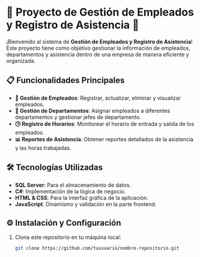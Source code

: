 # 🚀 Proyecto de Gestión de Empleados y Registro de Asistencia 🏢

¡Bienvenido al sistema de **Gestión de Empleados y Registro de Asistencia**! Este proyecto tiene como objetivo gestionar la información de empleados, departamentos y asistencia dentro de una empresa de manera eficiente y organizada.

## 📋 Funcionalidades Principales

- **📂 Gestión de Empleados**: Registrar, actualizar, eliminar y visualizar empleados.
- **🏢 Gestión de Departamentos**: Asignar empleados a diferentes departamentos y gestionar jefes de departamento.
- **🕒 Registro de Horarios**: Monitorear el horario de entrada y salida de los empleados.
- **📊 Reportes de Asistencia**: Obtener reportes detallados de la asistencia y las horas trabajadas.

## 🛠️ Tecnologías Utilizadas

- **SQL Server**: Para el almacenamiento de datos.
- **C#**: Implementación de la lógica de negocio.
- **HTML & CSS**: Para la interfaz gráfica de la aplicación.
- **JavaScript**: Dinamismo y validación en la parte frontend.

## ⚙️ Instalación y Configuración

1. Clona este repositorio en tu máquina local:
   ```bash
   git clone https://github.com/tuusuario/nombre-repositorio.git
